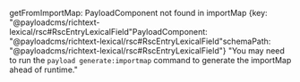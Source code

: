 getFromImportMap: PayloadComponent not found in importMap {key: "@payloadcms/richtext-lexical/rsc#RscEntryLexicalField"PayloadComponent: "@payloadcms/richtext-lexical/rsc#RscEntryLexicalField"schemaPath: "@payloadcms/richtext-lexical/rsc#RscEntryLexicalField"} "You may need to run the `payload generate:importmap` command to generate the importMap ahead of runtime."

